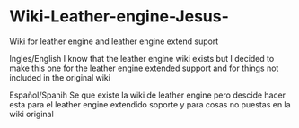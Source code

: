 # Wiki-Leather-engine-Jesus-
Wiki for leather engine and leather engine extend suport

Ingles/English 
I know that the leather engine wiki exists but I decided to make this one for the leather engine extended support and for things not included in the original wiki

Español/Spanih
Se que existe la wiki de leather engine pero descide hacer esta para el leather engine extendido soporte y para cosas no puestas en la wiki original
